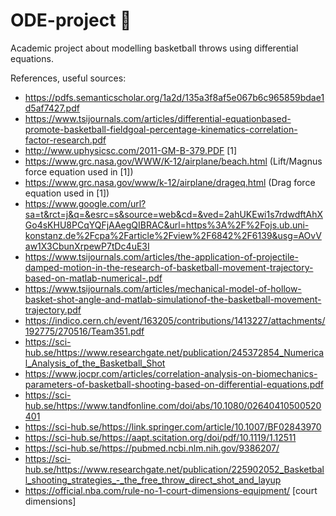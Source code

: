 # ODE-project :basketball:
Academic project about modelling basketball throws using differential equations.

References, useful sources:
* https://pdfs.semanticscholar.org/1a2d/135a3f8af5e067b6c965859bdae1d5af7427.pdf
* https://www.tsijournals.com/articles/differential-equationbased-promote-basketball-fieldgoal-percentage-kinematics-correlation-factor-research.pdf
* http://www.uphysicsc.com/2011-GM-B-379.PDF [1]
* https://www.grc.nasa.gov/WWW/K-12/airplane/beach.html (Lift/Magnus force equation used in [1])
* https://www.grc.nasa.gov/www/k-12/airplane/drageq.html (Drag force equation used in [1])
* https://www.google.com/url?sa=t&rct=j&q=&esrc=s&source=web&cd=&ved=2ahUKEwi1s7rdwdftAhXGo4sKHU8PCqYQFjAAegQIBRAC&url=https%3A%2F%2Fojs.ub.uni-konstanz.de%2Fcpa%2Farticle%2Fview%2F6842%2F6139&usg=AOvVaw1X3CbunXrpewP7tDc4uE3I
* https://www.tsijournals.com/articles/the-application-of-projectile-damped-motion-in-the-research-of-basketball-movement-trajectory-based-on-matlab-numerical-.pdf
* https://www.tsijournals.com/articles/mechanical-model-of-hollow-basket-shot-angle-and-matlab-simulationof-the-basketball-movement-trajectory.pdf
* https://indico.cern.ch/event/163205/contributions/1413227/attachments/192775/270516/Team351.pdf
* https://sci-hub.se/https://www.researchgate.net/publication/245372854_Numerical_Analysis_of_the_Basketball_Shot
* https://www.jocpr.com/articles/correlation-analysis-on-biomechanics-parameters-of-basketball-shooting-based-on-differential-equations.pdf
* https://sci-hub.se/https://www.tandfonline.com/doi/abs/10.1080/02640410500520401
* https://sci-hub.se/https://link.springer.com/article/10.1007/BF02843970
* https://sci-hub.se/https://aapt.scitation.org/doi/pdf/10.1119/1.12511
* https://sci-hub.se/https://pubmed.ncbi.nlm.nih.gov/9386207/
* https://sci-hub.se/https://www.researchgate.net/publication/225902052_Basketball_shooting_strategies_-_the_free_throw_direct_shot_and_layup
* https://official.nba.com/rule-no-1-court-dimensions-equipment/ [court dimensions]
